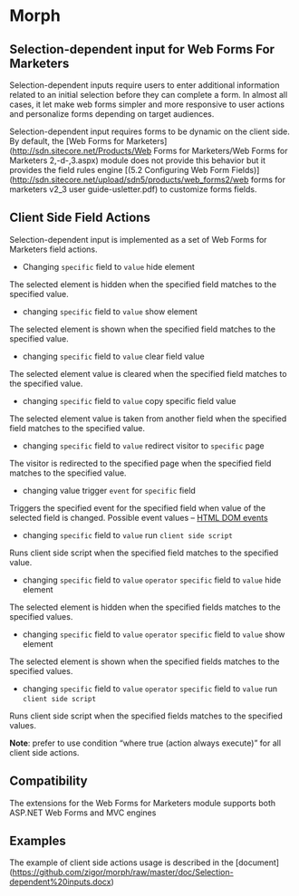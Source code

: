 # Morph
## Selection-dependent input for Web Forms For Marketers

Selection-dependent inputs require users to enter additional information related to an initial selection before they can complete a form. In almost all cases, it let make web forms simpler and more responsive to user actions and personalize forms depending on target audiences. 

Selection-dependent input requires forms to be dynamic on the client side.  By default, the [Web Forms for Marketers](http://sdn.sitecore.net/Products/Web Forms for Marketers/Web Forms for Marketers 2,-d-,3.aspx) module does not provide this behavior but it provides the field rules engine [(5.2 Configuring Web Form Fields)](http://sdn.sitecore.net/upload/sdn5/products/web_forms2/web forms for marketers v2_3 user guide-usletter.pdf) to customize forms fields.

## Client Side Field Actions
Selection-dependent input is implemented as a set of Web Forms for Marketers field actions. 

-	Changing `specific` field to `value` hide element
  
  The selected element is hidden when the specified field matches to the specified value.

-	changing `specific` field to `value` show element

  The selected element is shown when the specified field matches to the specified value.

-	changing `specific` field to `value` clear field value

  The selected element value is cleared when the specified field matches to the specified value.

-	changing `specific` field to `value` copy specific field value

  The selected element value is taken from another field when the specified field matches to the specified value.

-	changing `specific` field to `value` redirect visitor to `specific` page

  The visitor is redirected to the specified page when the specified field matches to the specified value.

-	changing value trigger `event` for `specific` field

  Triggers the specified event for the specified field when value of the selected field is changed. Possible event values – [HTML DOM events](http://www.w3schools.com/jsref/dom_obj_event.asp)
 
-	changing `specific` field to `value` run `client side script`

  Runs client side script when the specified field matches to the specified value.

-	changing `specific` field to `value` `operator` `specific` field to `value` hide element

  The selected element is hidden when the specified fields matches to the specified values.

-	changing `specific` field to `value` `operator` `specific` field to `value` show element

  The selected element is shown when the specified fields matches to the specified values.

-	changing `specific` field to `value` `operator` `specific` field to `value` run `client side script`

  Runs client side script when the specified fields matches to the specified values.


**Note**: prefer to use condition “where true (action always execute)” for all client side actions.

## Compatibility
The extensions for the Web Forms for Marketers module supports both ASP.NET Web Forms and MVC engines

## Examples
The example of client side actions usage is described in the [document] (https://github.com/zigor/morph/raw/master/doc/Selection-dependent%20inputs.docx)

